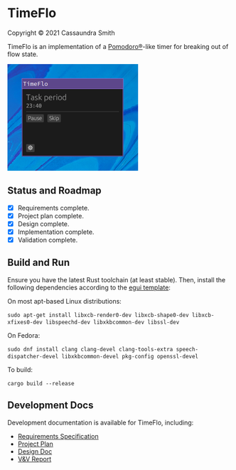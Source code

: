 # TimeFlo
Copyright &copy; 2021 Cassaundra Smith

TimeFlo is an implementation of a
[Pomodoro&reg;](https://en.wikipedia.org/wiki/Pomodoro_Technique)-like timer for
breaking out of flow state.

![TimeFlo screenshot](docs/screenshot.png)

## Status and Roadmap

* [x] Requirements complete.
* [x] Project plan complete.
* [x] Design complete.
* [x] Implementation complete.
* [x] Validation complete.

## Build and Run

Ensure you have the latest Rust toolchain (at least stable).
Then, install the following dependencies according to the [egui template](https://github.com/emilk/eframe_template/):

On most apt-based Linux distributions:
```
sudo apt-get install libxcb-render0-dev libxcb-shape0-dev libxcb-xfixes0-dev libspeechd-dev libxkbcommon-dev libssl-dev
```

On Fedora:
```
sudo dnf install clang clang-devel clang-tools-extra speech-dispatcher-devel libxkbcommon-devel pkg-config openssl-devel
```

To build:
```shell
cargo build --release
```


## Development Docs

Development documentation is available for TimeFlo, including:

* [Requirements Specification](docs/reqs.md)
* [Project Plan](docs/plan.md)
* [Design Doc](docs/design.md)
* [V&amp;V Report](docs/vnv.md)
